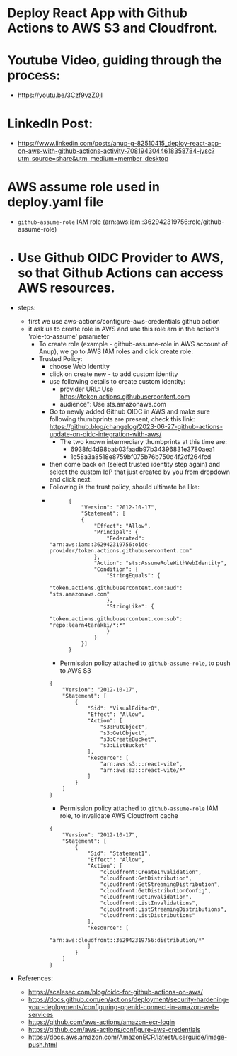 # Deploy React App with Github Actions to AWS S3 and Cloudfront. 

# Youtube Video, guiding through the process: 
- https://youtu.be/3Czf9vzZ0jI

# LinkedIn Post: 
- https://www.linkedin.com/posts/anup-g-82510415_deploy-react-app-on-aws-with-github-actions-activity-7081943044618358784-jysc?utm_source=share&utm_medium=member_desktop

# AWS assume role used in deploy.yaml file
- `github-assume-role` IAM role (arn:aws:iam::362942319756:role/github-assume-role) 

- # Use Github OIDC Provider to AWS, so that Github Actions can access AWS resources. 
- steps: 
    - first we use aws-actions/configure-aws-credentials github action
    - it ask us to create role in AWS and use this role arn in the action's 'role-to-assume' parameter 
        - To create role (example - github-assume-role in AWS account of Anup), we go to AWS IAM roles and click create role: 
        - Trusted Policy: 
            - choose Web Identity
            - click on create new - to add custom identity
            - use following details to create custom identity: 
                - provider URL: Use https://token.actions.githubusercontent.com
                - audience": Use sts.amazonaws.com
            - Go to newly added Github OIDC in AWS and make sure following thumbprints are present, check this link: https://github.blog/changelog/2023-06-27-github-actions-update-on-oidc-integration-with-aws/
                - The two known intermediary thumbprints at this time are:
                    - 6938fd4d98bab03faadb97b34396831e3780aea1
                    - 1c58a3a8518e8759bf075b76b750d4f2df264fcd    
            - then come back on (select trusted identity step again) and select the custom IdP that just created by you from dropdown and click next.
            - Following is the trust policy, should ultimate be like:
            - ```
                    {
                        "Version": "2012-10-17",
                        "Statement": [
                        {
                            "Effect": "Allow",
                            "Principal": {
                                "Federated": "arn:aws:iam::362942319756:oidc-provider/token.actions.githubusercontent.com"
                            },
                            "Action": "sts:AssumeRoleWithWebIdentity",
                            "Condition": {
                                "StringEquals": {
                                    "token.actions.githubusercontent.com:aud": "sts.amazonaws.com"
                                },
                                "StringLike": {
                                    "token.actions.githubusercontent.com:sub": "repo:learn4tarakki/*:*"
                                }
                            }
                        }]
                    }
                ```
                - Permission policy attached to `github-assume-role`, to push to AWS S3
                ```
                {
                    "Version": "2012-10-17",
                    "Statement": [
                        {
                            "Sid": "VisualEditor0",
                            "Effect": "Allow",
                            "Action": [
                                "s3:PutObject",
                                "s3:GetObject",
                                "s3:CreateBucket",
                                "s3:ListBucket"
                            ],
                            "Resource": [
                                "arn:aws:s3:::react-vite",
                                "arn:aws:s3:::react-vite/*"
                            ]
                        }
                    ]
                }
                ```
                - Permission policy attached to `github-assume-role` IAM role, to invalidate AWS Cloudfront cache
                ```
                {
                    "Version": "2012-10-17",
                    "Statement": [
                        {
                            "Sid": "Statement1",
                            "Effect": "Allow",
                            "Action": [
                                "cloudfront:CreateInvalidation",
                                "cloudfront:GetDistribution",
                                "cloudfront:GetStreamingDistribution",
                                "cloudfront:GetDistributionConfig",
                                "cloudfront:GetInvalidation",
                                "cloudfront:ListInvalidations",
                                "cloudfront:ListStreamingDistributions",
                                "cloudfront:ListDistributions"
                            ],
                            "Resource": [
                                "arn:aws:cloudfront::362942319756:distribution/*"
                            ]
                        }
                    ]
                }
                ```
- References: 
    - https://scalesec.com/blog/oidc-for-github-actions-on-aws/
    - https://docs.github.com/en/actions/deployment/security-hardening-your-deployments/configuring-openid-connect-in-amazon-web-services
    - https://github.com/aws-actions/amazon-ecr-login
    - https://github.com/aws-actions/configure-aws-credentials
    - https://docs.aws.amazon.com/AmazonECR/latest/userguide/image-push.html
